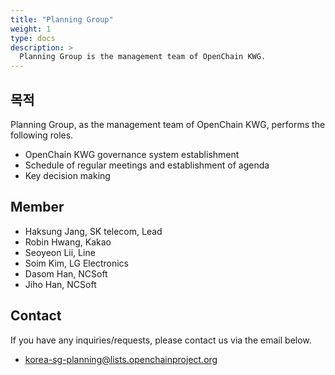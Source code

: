 ```yaml
---
title: "Planning Group"
weight: 1
type: docs
description: >
  Planning Group is the management team of OpenChain KWG.
---
```


## 목적

Planning Group, as the management team of OpenChain KWG, performs the following roles.

* OpenChain KWG governance system establishment
* Schedule of regular meetings and establishment of agenda
* Key decision making

## Member

* Haksung Jang, SK telecom, Lead
* Robin Hwang, Kakao
* Seoyeon Lii, Line
* Soim Kim, LG Electronics
* Dasom Han, NCSoft
* Jiho Han, NCSoft

## Contact

If you have any inquiries/requests, please contact us via the email below.

* korea-sg-planning@lists.openchainproject.org